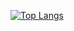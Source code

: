 [![Top Langs](https://github-readme-stats.vercel.app/api/top-langs/?username=flatislove&layout=compact)](https://github.com/flatislove)
